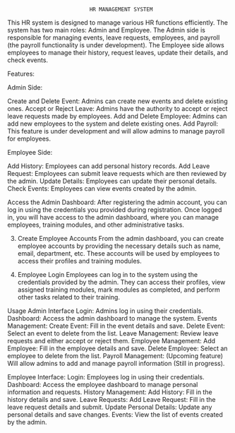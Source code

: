                               HR MANAGEMENT SYSTEM

This HR system is designed to manage various HR functions efficiently. The system has two main roles: Admin and Employee. The Admin side is responsible for managing events, leave requests, employees, and payroll (the payroll functionality is under development). The Employee side allows employees to manage their history, request leaves, update their details, and check events.

Features:

Admin Side:

Create and Delete Event: Admins can create new events and delete existing ones.
Accept or Reject Leave: Admins have the authority to accept or reject leave requests made by employees.
Add and Delete Employee: Admins can add new employees to the system and delete existing ones.
Add Payroll: This feature is under development and will allow admins to manage payroll for employees.

Employee Side:

Add History: Employees can add personal history records.
Add Leave Request: Employees can submit leave requests which are then reviewed by the admin.
Update Details: Employees can update their personal details.
Check Events: Employees can view events created by the admin.


Access the Admin Dashboard:
After registering the admin account, you can log in using the credentials you provided during registration. Once logged in, you will have access to the admin dashboard, where you can manage employees, training modules, and other administrative tasks.

3. Create Employee Accounts
From the admin dashboard, you can create employee accounts by providing the necessary details such as name, email, department, etc. These accounts will be used by employees to access their profiles and training modules.

4. Employee Login
Employees can log in to the system using the credentials provided by the admin. They can access their profiles, view assigned training modules, mark modules as completed, and perform other tasks related to their training.


Usage
Admin Interface
Login: Admins log in using their credentials.
Dashboard: Access the admin dashboard to manage the system.
Events Management:
Create Event: Fill in the event details and save.
Delete Event: Select an event to delete from the list.
Leave Management:
Review leave requests and either accept or reject them.
Employee Management:
Add Employee: Fill in the employee details and save.
Delete Employee: Select an employee to delete from the list.
Payroll Management: (Upcoming feature)
Will allow admins to add and manage payroll information (Still in progress).

Employee Interface:
Login: Employees log in using their credentials.
Dashboard: Access the employee dashboard to manage personal information and requests.
History Management:
Add History: Fill in the history details and save.
Leave Requests:
Add Leave Request: Fill in the leave request details and submit.
Update Personal Details:
Update any personal details and save changes.
Events:
View the list of events created by the admin.






